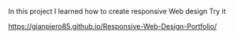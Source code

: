 In this project I learned how to create responsive Web
design 
Try it 

https://gianpiero85.github.io/Responsive-Web-Design-Portfolio/
